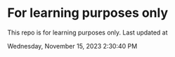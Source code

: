 # For learning purposes only
This repo is for learning purposes only.
Last updated at

Wednesday, November 15, 2023 2:30:40 PM

